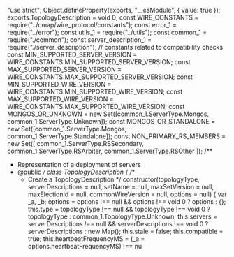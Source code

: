 "use strict";
Object.defineProperty(exports, "__esModule", { value: true });
exports.TopologyDescription = void 0;
const WIRE_CONSTANTS = require("../cmap/wire_protocol/constants");
const error_1 = require("../error");
const utils_1 = require("../utils");
const common_1 = require("./common");
const server_description_1 = require("./server_description");
// constants related to compatibility checks
const MIN_SUPPORTED_SERVER_VERSION = WIRE_CONSTANTS.MIN_SUPPORTED_SERVER_VERSION;
const MAX_SUPPORTED_SERVER_VERSION = WIRE_CONSTANTS.MAX_SUPPORTED_SERVER_VERSION;
const MIN_SUPPORTED_WIRE_VERSION = WIRE_CONSTANTS.MIN_SUPPORTED_WIRE_VERSION;
const MAX_SUPPORTED_WIRE_VERSION = WIRE_CONSTANTS.MAX_SUPPORTED_WIRE_VERSION;
const MONGOS_OR_UNKNOWN = new Set([common_1.ServerType.Mongos, common_1.ServerType.Unknown]);
const MONGOS_OR_STANDALONE = new Set([common_1.ServerType.Mongos, common_1.ServerType.Standalone]);
const NON_PRIMARY_RS_MEMBERS = new Set([
    common_1.ServerType.RSSecondary,
    common_1.ServerType.RSArbiter,
    common_1.ServerType.RSOther
]);
/**
 * Representation of a deployment of servers
 * @public
 */
class TopologyDescription {
    /**
     * Create a TopologyDescription
     */
    constructor(topologyType, serverDescriptions = null, setName = null, maxSetVersion = null, maxElectionId = null, commonWireVersion = null, options = null) {
        var _a, _b;
        options = options !== null && options !== void 0 ? options : {};
        this.type = topologyType !== null && topologyType !== void 0 ? topologyType : common_1.TopologyType.Unknown;
        this.servers = serverDescriptions !== null && serverDescriptions !== void 0 ? serverDescriptions : new Map();
        this.stale = false;
        this.compatible = true;
        this.heartbeatFrequencyMS = (_a = options.heartbeatFrequencyMS) !== nu